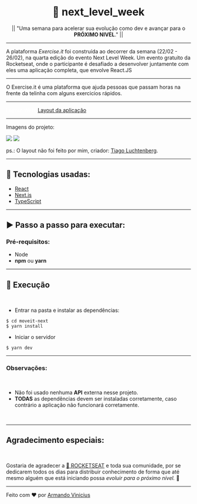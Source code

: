 <h1 align="center">🚀 next_level_week</h1>

<p align="center">|| "Uma semana para acelerar sua evolução como dev e avançar para o <strong>PRÓXIMO NIVEL</strong>." ||</p>

<hr>

<p>A plataforma <i>Exercise.it</i> foi construída ao decorrer da semana (22/02 - 26/02), na quarta edição do evento Next Level Week. Um evento gratuito da Rocketseat, onde o participante é desafiado a desenvolver juntamente com eles uma aplicação completa, que envolve React.JS</p>

<hr>

<p>O Exercise.it é uma plataforma que ajuda pessoas que passam horas na frente da telinha com alguns exercicios rápidos.</p>

<hr>

<p style="text-decoration: none; color: #fff">Layout Web: 
  <a href="https://www.figma.com/file/ge20pu3ofMOKoliUyKx1Nl/Move.it-1.0">Layout da aplicação</a>
</p>

<hr>

<p>Imagens do projeto: </p>
<img src="https://i.imgur.com/mlmuLdC.png">

<img src="https://i.imgur.com/uqS6jL2.png">

<p>ps.: O layout não foi feito por mim, criador: <a href="https://www.instagram.com/tiagoluchtenberg/">Tiago Luchtenberg</a>.</p>

<hr>

<h2>🔧 Tecnologias usadas:</h2>

<ul>
  <li>
    <a href="https://pt-br.reactjs.org/">React</a>
  </li>
   <li>
    <a href="https://nextjs.org/">Next.js</a>
  </li>
  <li>
    <a href="https://www.typescriptlang.org/">TypeScript</a>
  </li>
</ul>

<hr>

<h2> ▶ Passo a passo para executar: </h2>

<h3 style="font-weight: bold">Pré-requisitos:</h3>

<ul>
  <li>Node</li>
  <li><strong>npm</strong> ou <strong>yarn</strong></li>
</ul>

<hr>

<h2>👀 Execução</h2>
<br>

- Entrar na pasta e instalar as dependências:

```
$ cd moveit-next
$ yarn install
```

- Iniciar o servidor

```
$ yarn dev
```

<hr>

<h3>Observações:</h3>

<br>

- Não foi usado nenhuma <strong>API</strong> externa nesse projeto.
- <strong>TODAS</strong> as dependências devem ser instaladas corretamente, caso contrário a aplicação não funcionará corretamente.

<br><hr>

<h2>Agradecimento especiais:</h2>
<br>
<p>Gostaria de agradecer a <a href="https://rocketseat.com.br/">🚀 ROCKETSEAT</a> e toda sua comunidade, por se dedicarem todos os dias para distribuir conhecimento de forma que até mesmo alguém que está iniciando possa <i>evoluir para o próximo nível.</i> 🚀</p>

<hr>

Feito com ❤ por <a href="https://github.com/ArmandoVinicius">Armando Vinicius</a>

<!-- This is a [Next.js](https://nextjs.org/) project bootstrapped with [`create-next-app`](https://github.com/vercel/next.js/tree/canary/packages/create-next-app).

## Getting Started

First, run the development server:

```bash
npm run dev
# or
yarn dev
```

Open [http://localhost:3000](http://localhost:3000) with your browser to see the result.

You can start editing the page by modifying `pages/index.js`. The page auto-updates as you edit the file.

[API routes](https://nextjs.org/docs/api-routes/introduction) can be accessed on [http://localhost:3000/api/hello](http://localhost:3000/api/hello). This endpoint can be edited in `pages/api/hello.js`.

The `pages/api` directory is mapped to `/api/*`. Files in this directory are treated as [API routes](https://nextjs.org/docs/api-routes/introduction) instead of React pages.

## Learn More

To learn more about Next.js, take a look at the following resources:

- [Next.js Documentation](https://nextjs.org/docs) - learn about Next.js features and API.
- [Learn Next.js](https://nextjs.org/learn) - an interactive Next.js tutorial.

You can check out [the Next.js GitHub repository](https://github.com/vercel/next.js/) - your feedback and contributions are welcome!

## Deploy on Vercel

The easiest way to deploy your Next.js app is to use the [Vercel Platform](https://vercel.com/new?utm_medium=default-template&filter=next.js&utm_source=create-next-app&utm_campaign=create-next-app-readme) from the creators of Next.js.

Check out our [Next.js deployment documentation](https://nextjs.org/docs/deployment) for more details. -->
